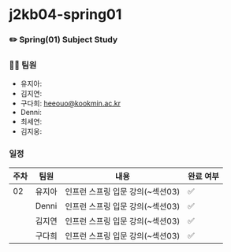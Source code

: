 # j2kb04-spring01
### ✏️ Spring(01) Subject Study



### 👩‍💻 팀원
- 유지아: 
- 김지연: 
- 구다희: heeouo@kookmin.ac.kr
- Denni: 
- 최세연: 
- 김지웅: 


### 일정
| 주차 | 팀원 | 내용 | 완료 여부 |
|----|----|----|----|
| 02 | 유지아 | 인프런 스프링 입문 강의(~섹션03) | ✅ |
|  | Denni | 인프런 스프링 입문 강의(~섹션03) | ✅ |
|  | 김지연 | 인프런 스프링 입문 강의(~섹션03) | ✅ |
|  | 구다희 | 인프런 스프링 입문 강의(~섹션03) | ✅ |